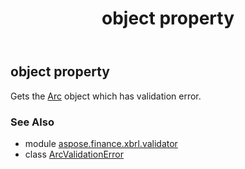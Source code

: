 ﻿---
title: object property
second_title: Aspose.Finance for Python via .NET API References
description: 
type: docs
weight: 50
url: /python-net/aspose.finance.xbrl.validator/arcvalidationerror/object/
is_root: false
---

## object property


Gets the [Arc](/finance/python-net/aspose.finance.xbrl/arc) object which has validation error.

### See Also
* module [aspose.finance.xbrl.validator](../../)
* class [ArcValidationError](/finance/python-net/aspose.finance.xbrl.validator/arcvalidationerror)

